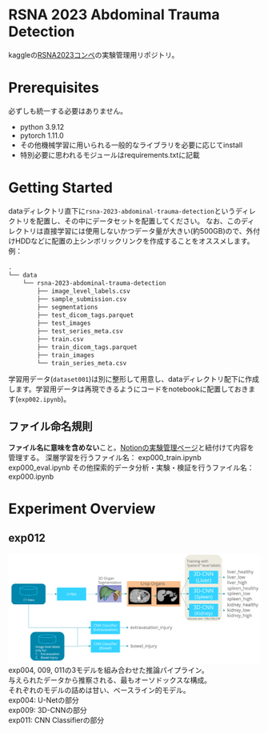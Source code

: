 # RSNA 2023 Abdominal Trauma Detection

kaggleの[RSNA2023コンペ](https://www.kaggle.com/competitions/rsna-2023-abdominal-trauma-detection)の実験管理用リポジトリ。

# Prerequisites
必ずしも統一する必要はありません。
- python 3.9.12
- pytorch 1.11.0
- その他機械学習に用いられる一般的なライブラリを必要に応じてinstall
- 特別必要に思われるモジュールはrequirements.txtに記載

# Getting Started
dataディレクトリ直下に`rsna-2023-abdominal-trauma-detection`というディレクトリを配置し、その中にデータセットを配置してください。
なお、このディレクトリは直接学習には使用しないかつデータ量が大きい(約500GB)ので、外付けHDDなどに配置の上シンボリックリンクを作成することをオススメします。  
例：
```
.
└── data
    └── rsna-2023-abdominal-trauma-detection
        ├── image_level_labels.csv
        ├── sample_submission.csv
        ├── segmentations
        ├── test_dicom_tags.parquet
        ├── test_images
        ├── test_series_meta.csv
        ├── train.csv
        ├── train_dicom_tags.parquet
        ├── train_images
        └── train_series_meta.csv
```
学習用データ(`dataset001`)は別に整形して用意し、dataディレクトリ配下に作成します。学習用データは再現できるようにコードをnotebookに配置しておきます(`exp002.ipynb`)。

## ファイル命名規則
**ファイル名に意味を含めない**こと。[Notionの実験管理ページ](https://www.notion.so/RSNA2023-2c6adfcd57594dd69532a2ff347d55fe?pvs=4)と紐付けて内容を管理する。
深層学習を行うファイル名：
exp000_train.ipynb
exp000_eval.ipynb
その他探索的データ分析・実験・検証を行うファイル名：
exp000.ipynb

# Experiment Overview
## exp012
![pipeline-2](images/pipeline-2.PNG)
exp004, 009, 011の3モデルを組み合わせた推論パイプライン。  
与えられたデータから推察される、最もオーソドックスな構成。  
それぞれのモデルの詰めは甘い、ベースライン的モデル。  
exp004: U-Netの部分  
exp009: 3D-CNNの部分  
exp011: CNN Classifierの部分  